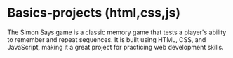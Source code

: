 # Basics-projects (html,css,js)
The Simon Says game is a classic memory game that tests a player's ability to remember and repeat sequences. It is built using HTML, CSS, and JavaScript, making it a great project for practicing web development skills.
